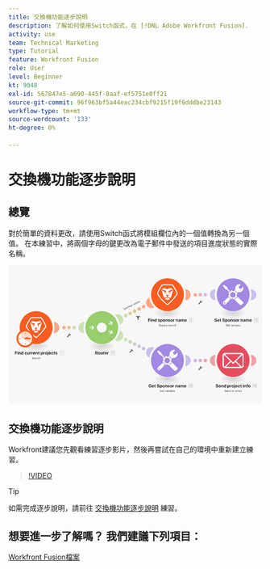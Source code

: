 ```yaml
---
title: 交換機功能逐步說明
description: 了解如何使用Switch函式，在 [!DNL Adobe Workfront Fusion].
activity: use
team: Technical Marketing
type: Tutorial
feature: Workfront Fusion
role: User
level: Beginner
kt: 9048
exl-id: 567847e5-a690-445f-8aaf-ef5751e0ff21
source-git-commit: 96f963bf5a44eac234cbf9215f19f6dddbe23143
workflow-type: tm+mt
source-wordcount: '133'
ht-degree: 0%

---
```


# 交換機功能逐步說明

## 總覽

對於簡單的資料更改，請使用Switch函式將模組欄位內的一個值轉換為另一個值。 在本練習中，將兩個字母的鍵更改為電子郵件中發送的項目進度狀態的實際名稱。

![使用開關函式的影像](assets/beyond-basic-modules-3.png)

## 交換機功能逐步說明

Workfront建議您先觀看練習逐步影片，然後再嘗試在自己的環境中重新建立練習。

>[!VIDEO](https://video.tv.adobe.com/v/335289/?quality=12)

>[!TIP]
>
>如需完成逐步說明，請前往 [交換機功能逐步說明](https://experienceleague.adobe.com/docs/workfront-learn/tutorials-workfront/fusion/exercises/switch-function.html?lang=en) 練習。


## 想要進一步了解嗎？ 我們建議下列項目：

[Workfront Fusion檔案](https://experienceleague.adobe.com/docs/workfront/using/adobe-workfront-fusion/workfront-fusion-2.html?lang=en)
